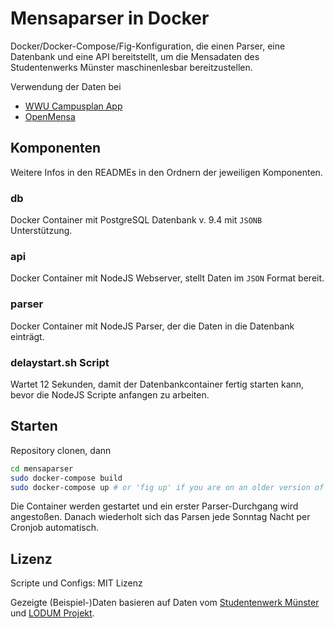 # Mensaparser in Docker

Docker/Docker-Compose/Fig-Konfiguration, die einen Parser, eine Datenbank und eine API bereitstellt, um die Mensadaten des Studentenwerks Münster maschinenlesbar bereitzustellen.

Verwendung der Daten bei
* [WWU Campusplan App](https://app.uni-muenster.de)
* [OpenMensa](https://openmensa.org/#14/51.9654/7.6059)

## Komponenten

Weitere Infos in den READMEs in den Ordnern der jeweiligen Komponenten.

### db

Docker Container mit PostgreSQL Datenbank v. 9.4 mit `JSONB` Unterstützung.

### api

Docker Container mit NodeJS Webserver, stellt Daten im `JSON` Format bereit.

### parser

Docker Container mit NodeJS Parser, der die Daten in die Datenbank einträgt.

### delaystart.sh Script

Wartet 12 Sekunden, damit der Datenbankcontainer fertig starten kann, bevor die NodeJS Scripte anfangen zu arbeiten.

## Starten

Repository clonen, dann

```bash
cd mensaparser
sudo docker-compose build
sudo docker-compose up # or 'fig up' if you are on an older version of Docker
```

Die Container werden gestartet und ein erster Parser-Durchgang wird angestoßen. Danach wiederholt sich das Parsen jede Sonntag Nacht per Cronjob automatisch.

## Lizenz

Scripte und Configs: MIT Lizenz

Gezeigte (Beispiel-)Daten basieren auf Daten vom [Studentenwerk Münster](http://www.studentenwerk-muenster.de/) und [LODUM Projekt](http://www.lodum.de/).